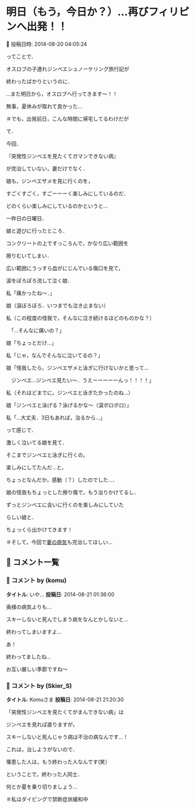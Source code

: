 # 明日（もう，今日か？）…再びフィリピンへ出発！！

📅 投稿日時: 2014-08-20 04:05:24

ってことで．


オスロブの子連れジンベエシュノーケリング旅行記が


終わったばかりというのに．





…また明日から，オスロブへ行ってきます～！！


無事，夏休みが取れて良かった…


＃でも，出発前日，こんな時間に帰宅してるわけだが





で．


今回．


『突発性ジンベエを見たくてガマンできない病』


が完治していない，妻だけでなく．





娘も，ジンベエザメを見に行くのを，


すごくすごく，すごーーーく楽しみにしているのだ．


どのくらい楽しみにしているのかというと…





一昨日の日曜日．


娘と遊びに行ったところ．


コンクリートの上ですっころんで，かなり広い範囲を


擦りむいてしまい．


広い範囲にうっすら血がにじんでいる傷口を見て，


涙をぽろぽろ流して泣く娘．





私「痛かったね～．」





娘（涙ぼろぼろ．いつまでも泣き止まない）





私（この程度の怪我で，そんなに泣き続けるほどのものかな？）


　「…そんなに痛いの？」





娘「ちょっとだけ…」





私「じゃ，なんでそんなに泣いてるの？」





娘「怪我したら，ジンベエザメと泳ぎに行けないかと思って…


　ジンベエ…ジンベエ見たい～．うえーーーーーんっ！！！！」





私（それほどまでに，ジンベエと泳ぎたかったのね…）





娘「ジンベエと泳げる？泳げるかな～（涙ボロボロ）」





私「…大丈夫．3日もあれば，治るから…」





って感じで．


激しく泣いてる娘を見て．


そこまでジンベエと泳ぎに行くの，


楽しみにしてたんだ…と，


ちょっとなんだか，感動（？）したのでした…．





娘の怪我もちょっとした擦り傷で，もう治りかけてるし．


ずっとジンベエに会いに行くのを楽しみにしていた


らしい娘と．


ちょっくら出かけてきます！





＃そして，今回で[妻の病気](e8adff416a03da3fb4fac79bbac6ce4b8.md)も完治してほしい…

## 💬 コメント一覧

### 💬 コメント by (komu)
**タイトル**: いや…
**投稿日**: 2014-08-21 01:36:00

奥様の病気よりも…

スキーしないと死んでしまう病をなんとかしないと…

終わってしまいますよ…

あ！

終わってましたね…

お互い厳しい季節ですね～

### 💬 コメント by (Skier_S)
**タイトル**: Komuさま
**投稿日**: 2014-08-21 21:20:30

「突発性ジンベエを見たくてがまんできない病」は

ジンベエを見れば直りますが，

スキーしないと死んじゃう病は不治の病なんです…！

これは，治しようがないので．

罹患した人は，もう終わった人なんです(笑）



ということで，終わった人同士．

何とか夏を乗り切りましょう…

＃私はダイビングで禁断症状緩和中

